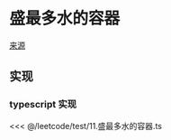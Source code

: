 # 盛最多水的容器
[来源](https://leetcode.cn/problems/container-with-most-water/)

## 实现

### typescript 实现

<<< @/leetcode/test/11.盛最多水的容器.ts

